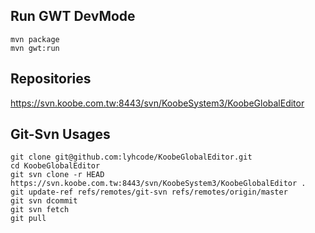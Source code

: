 
## Run GWT DevMode ##

    mvn package
    mvn gwt:run

## Repositories ##

https://svn.koobe.com.tw:8443/svn/KoobeSystem3/KoobeGlobalEditor


## Git-Svn Usages ##

    git clone git@github.com:lyhcode/KoobeGlobalEditor.git
    cd KoobeGlobalEditor
    git svn clone -r HEAD https://svn.koobe.com.tw:8443/svn/KoobeSystem3/KoobeGlobalEditor .
    git update-ref refs/remotes/git-svn refs/remotes/origin/master
    git svn dcommit
    git svn fetch
    git pull
